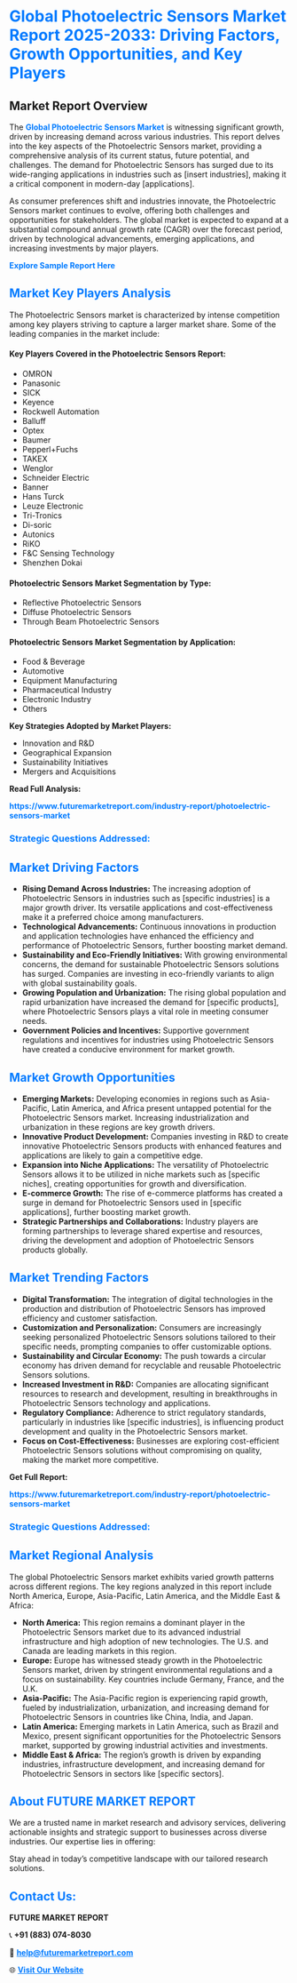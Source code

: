 <h1 style="color: #007BFF;">Global Photoelectric Sensors Market Report 2025-2033: Driving Factors, Growth Opportunities, and Key Players</h1>

<section id="overview">
<h2>Market Report Overview</h2>
<p>The <a href="https://www.futuremarketreport.com/industry-report/photoelectric-sensors-market" style="color: #007BFF; text-decoration: none;"><strong>Global Photoelectric Sensors Market</strong></a> is witnessing significant growth, driven by increasing demand across various industries. This report delves into the key aspects of the Photoelectric Sensors market, providing a comprehensive analysis of its current status, future potential, and challenges. The demand for Photoelectric Sensors has surged due to its wide-ranging applications in industries such as [insert industries], making it a critical component in modern-day [applications].</p>
<p>As consumer preferences shift and industries innovate, the Photoelectric Sensors market continues to evolve, offering both challenges and opportunities for stakeholders. The global market is expected to expand at a substantial compound annual growth rate (CAGR) over the forecast period, driven by technological advancements, emerging applications, and increasing investments by major players.</p>
</section>

<section id="overview">
<p><a href="https://www.futuremarketreport.com/request-sample/reportId=28913" style="color: #007BFF; text-decoration: none;"><strong>Explore Sample Report Here</strong></a></p>
</section>

<section id="key-players">
<h2 style="color: #007BFF;">Market Key Players Analysis</h2>
<p>The Photoelectric Sensors market is characterized by intense competition among key players striving to capture a larger market share. Some of the leading companies in the market include:</p>
<h4>Key Players Covered in the Photoelectric Sensors Report:</h4>
<ul><li>OMRON</li><li>Panasonic</li><li>SICK</li><li>Keyence</li><li>Rockwell Automation</li><li>Balluff</li><li>Optex</li><li>Baumer</li><li>Pepperl+Fuchs</li><li>TAKEX</li><li>Wenglor</li><li>Schneider Electric</li><li>Banner</li><li>Hans Turck</li><li>Leuze Electronic</li><li>Tri-Tronics</li><li>Di-soric</li><li>Autonics</li><li>RiKO</li><li>F&amp;C Sensing Technology</li><li>Shenzhen Dokai</li></ul>
<h4>Photoelectric Sensors Market Segmentation by Type:</h4>
<ul><li>Reflective Photoelectric Sensors</li><li>Diffuse Photoelectric Sensors</li><li>Through Beam Photoelectric Sensors</li></ul>

<h4>Photoelectric Sensors Market Segmentation by Application:</h4>
<ul><li>Food &amp; Beverage</li><li>Automotive</li><li>Equipment Manufacturing</li><li>Pharmaceutical Industry</li><li>Electronic Industry</li><li>Others</li></ul>
<p><strong>Key Strategies Adopted by Market Players:</strong></p>
<ul>
<li>Innovation and R&D</li>
<li>Geographical Expansion</li>
<li>Sustainability Initiatives</li>
<li>Mergers and Acquisitions</li>
</ul>
</section>

<section>
<p><strong>Read Full Analysis: </strong></p><a href="https://www.futuremarketreport.com/industry-report/photoelectric-sensors-market" style="color: #007BFF; text-decoration: none;"><strong>https://www.futuremarketreport.com/industry-report/photoelectric-sensors-market</strong></a>
<h3 style="color: #007BFF;">Strategic Questions Addressed:</h3>
</section>

<section id="driving-factors">
<h2 style="color: #007BFF;">Market Driving Factors</h2>
<ul>
<li><strong>Rising Demand Across Industries:</strong> The increasing adoption of Photoelectric Sensors in industries such as [specific industries] is a major growth driver. Its versatile applications and cost-effectiveness make it a preferred choice among manufacturers.</li>
<li><strong>Technological Advancements:</strong> Continuous innovations in production and application technologies have enhanced the efficiency and performance of Photoelectric Sensors, further boosting market demand.</li>
<li><strong>Sustainability and Eco-Friendly Initiatives:</strong> With growing environmental concerns, the demand for sustainable Photoelectric Sensors solutions has surged. Companies are investing in eco-friendly variants to align with global sustainability goals.</li>
<li><strong>Growing Population and Urbanization:</strong> The rising global population and rapid urbanization have increased the demand for [specific products], where Photoelectric Sensors plays a vital role in meeting consumer needs.</li>
<li><strong>Government Policies and Incentives:</strong> Supportive government regulations and incentives for industries using Photoelectric Sensors have created a conducive environment for market growth.</li>
</ul>
</section>

<section id="growth-opportunities">
<h2 style="color: #007BFF;">Market Growth Opportunities</h2>
<ul>
<li><strong>Emerging Markets:</strong> Developing economies in regions such as Asia-Pacific, Latin America, and Africa present untapped potential for the Photoelectric Sensors market. Increasing industrialization and urbanization in these regions are key growth drivers.</li>
<li><strong>Innovative Product Development:</strong> Companies investing in R&D to create innovative Photoelectric Sensors products with enhanced features and applications are likely to gain a competitive edge.</li>
<li><strong>Expansion into Niche Applications:</strong> The versatility of Photoelectric Sensors allows it to be utilized in niche markets such as [specific niches], creating opportunities for growth and diversification.</li>
<li><strong>E-commerce Growth:</strong> The rise of e-commerce platforms has created a surge in demand for Photoelectric Sensors used in [specific applications], further boosting market growth.</li>
<li><strong>Strategic Partnerships and Collaborations:</strong> Industry players are forming partnerships to leverage shared expertise and resources, driving the development and adoption of Photoelectric Sensors products globally.</li>
</ul>
</section>

<section id="trending-factors">
<h2 style="color: #007BFF;">Market Trending Factors</h2>
<ul>
<li><strong>Digital Transformation:</strong> The integration of digital technologies in the production and distribution of Photoelectric Sensors has improved efficiency and customer satisfaction.</li>
<li><strong>Customization and Personalization:</strong> Consumers are increasingly seeking personalized Photoelectric Sensors solutions tailored to their specific needs, prompting companies to offer customizable options.</li>
<li><strong>Sustainability and Circular Economy:</strong> The push towards a circular economy has driven demand for recyclable and reusable Photoelectric Sensors solutions.</li>
<li><strong>Increased Investment in R&D:</strong> Companies are allocating significant resources to research and development, resulting in breakthroughs in Photoelectric Sensors technology and applications.</li>
<li><strong>Regulatory Compliance:</strong> Adherence to strict regulatory standards, particularly in industries like [specific industries], is influencing product development and quality in the Photoelectric Sensors market.</li>
<li><strong>Focus on Cost-Effectiveness:</strong> Businesses are exploring cost-efficient Photoelectric Sensors solutions without compromising on quality, making the market more competitive.</li>
</ul>
</section>

<section>
<p><strong>Get Full Report: </strong></p><a href="https://www.futuremarketreport.com/industry-report/photoelectric-sensors-market" style="color: #007BFF; text-decoration: none;"><strong>https://www.futuremarketreport.com/industry-report/photoelectric-sensors-market</strong></a>
<h3 style="color: #007BFF;">Strategic Questions Addressed:</h3>
</section>


<section id="regional-analysis">
<h2 style="color: #007BFF;">Market Regional Analysis</h2>
<p>The global Photoelectric Sensors market exhibits varied growth patterns across different regions. The key regions analyzed in this report include North America, Europe, Asia-Pacific, Latin America, and the Middle East & Africa:</p>
<ul>
<li><strong>North America:</strong> This region remains a dominant player in the Photoelectric Sensors market due to its advanced industrial infrastructure and high adoption of new technologies. The U.S. and Canada are leading markets in this region.</li>
<li><strong>Europe:</strong> Europe has witnessed steady growth in the Photoelectric Sensors market, driven by stringent environmental regulations and a focus on sustainability. Key countries include Germany, France, and the U.K.</li>
<li><strong>Asia-Pacific:</strong> The Asia-Pacific region is experiencing rapid growth, fueled by industrialization, urbanization, and increasing demand for Photoelectric Sensors in countries like China, India, and Japan.</li>
<li><strong>Latin America:</strong> Emerging markets in Latin America, such as Brazil and Mexico, present significant opportunities for the Photoelectric Sensors market, supported by growing industrial activities and investments.</li>
<li><strong>Middle East & Africa:</strong> The region’s growth is driven by expanding industries, infrastructure development, and increasing demand for Photoelectric Sensors in sectors like [specific sectors].</li>
</ul>
</section>

<footer>
<h2 style="color: #007BFF;">About FUTURE MARKET REPORT</h2>
<p>We are a trusted name in market research and advisory services, delivering actionable insights and strategic support to businesses across diverse industries. Our expertise lies in offering:</p>

<p>Stay ahead in today’s competitive landscape with our tailored research solutions.</p>

<h2 style="color: #007BFF;">Contact Us:</h2>
<p><strong>FUTURE MARKET REPORT</strong></p>
<p>📞 <strong>+91 (883) 074-8030</strong></p>
<p>📧 <strong><a href="mailto:help@futuremarketreport.com" style="color: #007BFF;">help@futuremarketreport.com</a></strong></p>
<p>🌐 <strong><a href="https://www.futuremarketreport.com/" style="color: #007BFF;">Visit Our Website</a></strong></p>
</footer>